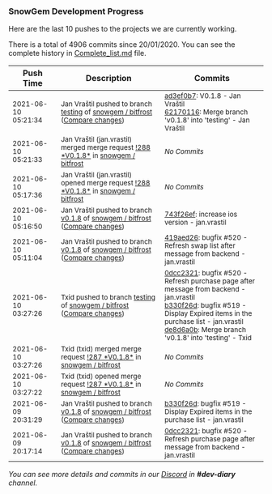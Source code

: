 
### SnowGem Development Progress

Here are the last 10 pushes to the projects we are currently working.

There is a total of 4906 commits since 20/01/2020. You can see the complete history in
 [Complete_list.md](Complete_list.md) file.

| Push Time | Description | Commits |
| --- | --- | --- |
| <sub>2021-06-10 05:21:34</sub> | <sub>Jan Vraštil pushed to branch [testing](https://gitlab.com/snowgem/bitfrost/commits/testing) of [snowgem / bitfrost](https://gitlab.com/snowgem/bitfrost) ([Compare changes](https://gitlab.com/snowgem/bitfrost/compare/de8d6a0b5a18dca382d660adec4730b5a045a655...62170116cea71d54bc1f7ef68dd7937a719eb4d1))</sub> | <sub>[ad3ef0b7](https://gitlab.com/snowgem/bitfrost/-/commit/ad3ef0b76e6ccdd2331b315232d81af9b822a4b9): V0.1.8 - Jan Vraštil<br>[62170116](https://gitlab.com/snowgem/bitfrost/-/commit/62170116cea71d54bc1f7ef68dd7937a719eb4d1): Merge branch 'v0.1.8' into 'testing' - Jan Vraštil</sub> |
| <sub>2021-06-10 05:21:33</sub> | <sub>Jan Vraštil (jan.vrastil) merged merge request [\!288 \*V0\.1\.8\*](https://gitlab.com/snowgem/bitfrost/-/merge_requests/288) in [snowgem / bitfrost](https://gitlab.com/snowgem/bitfrost)</sub> | <sub>_No Commits_</sub> |
| <sub>2021-06-10 05:17:36</sub> | <sub>Jan Vraštil (jan.vrastil) opened merge request [\!288 \*V0\.1\.8\*](https://gitlab.com/snowgem/bitfrost/-/merge_requests/288) in [snowgem / bitfrost](https://gitlab.com/snowgem/bitfrost)</sub> | <sub>_No Commits_</sub> |
| <sub>2021-06-10 05:16:50</sub> | <sub>Jan Vraštil pushed to branch [v0\.1\.8](https://gitlab.com/snowgem/bitfrost/commits/v0.1.8) of [snowgem / bitfrost](https://gitlab.com/snowgem/bitfrost) ([Compare changes](https://gitlab.com/snowgem/bitfrost/compare/419aed262cd085fa09ccce0a92a6f768b221aa1f...743f26ef3f4c3a94aecc307a549d391a435ee762))</sub> | <sub>[743f26ef](https://gitlab.com/snowgem/bitfrost/-/commit/743f26ef3f4c3a94aecc307a549d391a435ee762): increase ios version - jan.vrastil</sub> |
| <sub>2021-06-10 05:11:04</sub> | <sub>Jan Vraštil pushed to branch [v0\.1\.8](https://gitlab.com/snowgem/bitfrost/commits/v0.1.8) of [snowgem / bitfrost](https://gitlab.com/snowgem/bitfrost) ([Compare changes](https://gitlab.com/snowgem/bitfrost/compare/b330f26dcbfa47b37ec1badbd5d56385303599bd...419aed262cd085fa09ccce0a92a6f768b221aa1f))</sub> | <sub>[419aed26](https://gitlab.com/snowgem/bitfrost/-/commit/419aed262cd085fa09ccce0a92a6f768b221aa1f): bugfix #520 - Refresh swap list after message from backend - jan.vrastil</sub> |
| <sub>2021-06-10 03:27:26</sub> | <sub>Txid pushed to branch [testing](https://gitlab.com/snowgem/bitfrost/commits/testing) of [snowgem / bitfrost](https://gitlab.com/snowgem/bitfrost) ([Compare changes](https://gitlab.com/snowgem/bitfrost/compare/033f7c045b94de1f8727292181c2b4e4cdc36c6a...de8d6a0b5a18dca382d660adec4730b5a045a655))</sub> | <sub>[0dcc2321](https://gitlab.com/snowgem/bitfrost/-/commit/0dcc2321ff0615cc13b1224ffe8f0b1535243428): bugfix #520 - Refresh purchase page after message from backend - jan.vrastil<br>[b330f26d](https://gitlab.com/snowgem/bitfrost/-/commit/b330f26dcbfa47b37ec1badbd5d56385303599bd): bugfix #519 - Display Expired items in the purchase list - jan.vrastil<br>[de8d6a0b](https://gitlab.com/snowgem/bitfrost/-/commit/de8d6a0b5a18dca382d660adec4730b5a045a655): Merge branch 'v0.1.8' into 'testing' - Txid</sub> |
| <sub>2021-06-10 03:27:26</sub> | <sub>Txid (txid) merged merge request [\!287 \*V0\.1\.8\*](https://gitlab.com/snowgem/bitfrost/-/merge_requests/287) in [snowgem / bitfrost](https://gitlab.com/snowgem/bitfrost)</sub> | <sub>_No Commits_</sub> |
| <sub>2021-06-10 03:27:22</sub> | <sub>Txid (txid) opened merge request [\!287 \*V0\.1\.8\*](https://gitlab.com/snowgem/bitfrost/-/merge_requests/287) in [snowgem / bitfrost](https://gitlab.com/snowgem/bitfrost)</sub> | <sub>_No Commits_</sub> |
| <sub>2021-06-09 20:31:29</sub> | <sub>Jan Vraštil pushed to branch [v0\.1\.8](https://gitlab.com/snowgem/bitfrost/commits/v0.1.8) of [snowgem / bitfrost](https://gitlab.com/snowgem/bitfrost) ([Compare changes](https://gitlab.com/snowgem/bitfrost/compare/0dcc2321ff0615cc13b1224ffe8f0b1535243428...b330f26dcbfa47b37ec1badbd5d56385303599bd))</sub> | <sub>[b330f26d](https://gitlab.com/snowgem/bitfrost/-/commit/b330f26dcbfa47b37ec1badbd5d56385303599bd): bugfix #519 - Display Expired items in the purchase list - jan.vrastil</sub> |
| <sub>2021-06-09 20:17:14</sub> | <sub>Jan Vraštil pushed to branch [v0\.1\.8](https://gitlab.com/snowgem/bitfrost/commits/v0.1.8) of [snowgem / bitfrost](https://gitlab.com/snowgem/bitfrost) ([Compare changes](https://gitlab.com/snowgem/bitfrost/compare/de160f8d95006d9b3ef9c60ea18fdf3f5ddb4dce...0dcc2321ff0615cc13b1224ffe8f0b1535243428))</sub> | <sub>[0dcc2321](https://gitlab.com/snowgem/bitfrost/-/commit/0dcc2321ff0615cc13b1224ffe8f0b1535243428): bugfix #520 - Refresh purchase page after message from backend - jan.vrastil</sub> |

_You can see more details and commits in our [Discord](https://discord.gg/zumGnbg) in **#dev-diary** channel._
